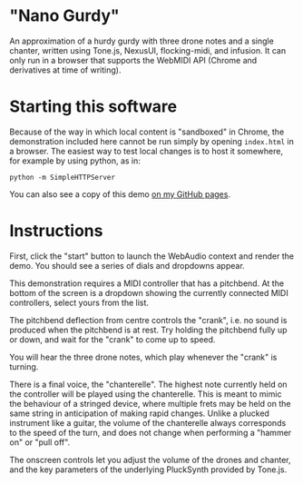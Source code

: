 # "Nano Gurdy"

An approximation of a hurdy gurdy with three drone notes and a single chanter, written using Tone.js, NexusUI,
flocking-midi, and infusion. It can only run in a browser that supports the WebMIDI API (Chrome and derivatives at time
of writing).

# Starting this software

Because of the way in which local content is "sandboxed" in Chrome, the demonstration included here cannot be run
simply by opening `index.html` in a browser.  The easiest way to test local changes is to host it somewhere, for
example by using python, as in:

`python -m SimpleHTTPServer`

You can also see a copy of this demo [on my GitHub pages](https://duhrer.github.io/demos/nano-gurdy/).

# Instructions

First, click the "start" button to launch the WebAudio context and render the demo.  You should see a series of
dials and dropdowns appear.

This demonstration requires a MIDI controller that has a pitchbend.  At the bottom of the screen is a dropdown showing
the currently connected MIDI controllers, select yours from the list. 

The pitchbend deflection from centre controls the "crank", i.e. no sound is produced when the pitchbend is at rest.  Try
holding the pitchbend fully up or down, and wait for the "crank" to come up to speed.

You will hear the three drone notes, which play whenever the "crank" is turning.

There is a final voice, the "chanterelle".  The highest note currently held on the controller will be played using the
chanterelle.  This is meant to mimic the behaviour of a stringed device, where multiple frets may be held on the same
string in anticipation of making rapid changes.  Unlike a plucked instrument like a guitar, the volume of the
chanterelle always corresponds to the speed of the turn, and does not change when performing a "hammer on" or
"pull off".

The onscreen controls let you adjust the volume of the drones and chanter, and the key parameters of the underlying
PluckSynth provided by Tone.js.
